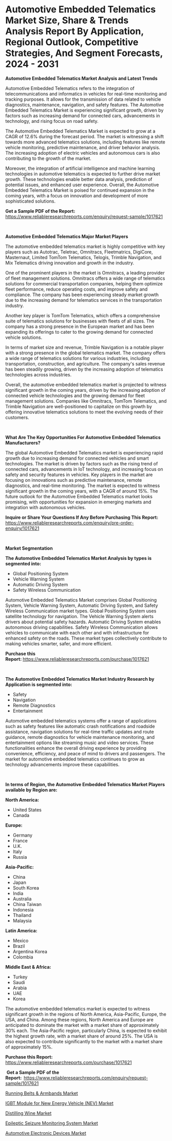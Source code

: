 <p><h1>Automotive Embedded Telematics Market Size, Share & Trends Analysis Report By Application, Regional Outlook, Competitive Strategies, And Segment Forecasts, 2024 - 2031</h1></p><p><strong>Automotive Embedded Telematics Market Analysis and Latest Trends</strong></p>
<p><p>Automotive Embedded Telematics refers to the integration of telecommunications and informatics in vehicles for real-time monitoring and tracking purposes. It allows for the transmission of data related to vehicle diagnostics, maintenance, navigation, and safety features. The Automotive Embedded Telematics Market is experiencing significant growth, driven by factors such as increasing demand for connected cars, advancements in technology, and rising focus on road safety.</p><p>The Automotive Embedded Telematics Market is expected to grow at a CAGR of 12.6% during the forecast period. The market is witnessing a shift towards more advanced telematics solutions, including features like remote vehicle monitoring, predictive maintenance, and driver behavior analysis. The increasing adoption of electric vehicles and autonomous cars is also contributing to the growth of the market.</p><p>Moreover, the integration of artificial intelligence and machine learning technologies in automotive telematics is expected to further drive market growth. These technologies enable better data analysis, prediction of potential issues, and enhanced user experience. Overall, the Automotive Embedded Telematics Market is poised for continued expansion in the coming years, with a focus on innovation and development of more sophisticated solutions.</p></p>
<p><strong>Get a Sample PDF of the Report:&nbsp;</strong> <a href="https://www.reliableresearchreports.com/enquiry/request-sample/1017621">https://www.reliableresearchreports.com/enquiry/request-sample/1017621</a></p>
<p>&nbsp;</p>
<p><strong>Automotive Embedded Telematics Major Market Players</strong></p>
<p><p>The automotive embedded telematics market is highly competitive with key players such as Autotrac, Teletrac, Omnitracs, Fleetmatrics, DigiCore, Masternaut, Limited TomTom Telematics, Telogis, Trimble Navigation, and Mix Telematics driving innovation and growth in the industry.</p><p>One of the prominent players in the market is Omnitracs, a leading provider of fleet management solutions. Omnitracs offers a wide range of telematics solutions for commercial transportation companies, helping them optimize fleet performance, reduce operating costs, and improve safety and compliance. The company has been experiencing steady market growth due to the increasing demand for telematics services in the transportation industry.</p><p>Another key player is TomTom Telematics, which offers a comprehensive suite of telematics solutions for businesses with fleets of all sizes. The company has a strong presence in the European market and has been expanding its offerings to cater to the growing demand for connected vehicle solutions.</p><p>In terms of market size and revenue, Trimble Navigation is a notable player with a strong presence in the global telematics market. The company offers a wide range of telematics solutions for various industries, including transportation, construction, and agriculture. The company's sales revenue has been steadily growing, driven by the increasing adoption of telematics technologies across industries.</p><p>Overall, the automotive embedded telematics market is projected to witness significant growth in the coming years, driven by the increasing adoption of connected vehicle technologies and the growing demand for fleet management solutions. Companies like Omnitracs, TomTom Telematics, and Trimble Navigation are well-positioned to capitalize on this growth by offering innovative telematics solutions to meet the evolving needs of their customers.</p></p>
<p>&nbsp;</p>
<p><strong>What Are The Key Opportunities For Automotive Embedded Telematics Manufacturers?</strong></p>
<p><p>The global Automotive Embedded Telematics market is experiencing rapid growth due to increasing demand for connected vehicles and smart technologies. The market is driven by factors such as the rising trend of connected cars, advancements in IoT technology, and increasing focus on safety and security features in vehicles. Key players in the market are focusing on innovations such as predictive maintenance, remote diagnostics, and real-time monitoring. The market is expected to witness significant growth in the coming years, with a CAGR of around 15%. The future outlook for the Automotive Embedded Telematics market looks promising, with opportunities for expansion in emerging markets and integration with autonomous vehicles.</p></p>
<p><strong>Inquire or Share Your Questions If Any Before Purchasing This Report:</strong> <a href="https://www.reliableresearchreports.com/enquiry/pre-order-enquiry/1017621">https://www.reliableresearchreports.com/enquiry/pre-order-enquiry/1017621</a></p>
<p>&nbsp;</p>
<p><strong>Market Segmentation</strong></p>
<p><strong>The Automotive Embedded Telematics Market Analysis by types is segmented into:</strong></p>
<p><ul><li>Global Positioning System</li><li>Vehicle Warning System</li><li>Automatic Driving System</li><li>Safety Wireless Communication</li></ul></p>
<p><p>Automotive Embedded Telematics Market comprises Global Positioning System, Vehicle Warning System, Automatic Driving System, and Safety Wireless Communication market types. Global Positioning System uses satellite technology for navigation. The Vehicle Warning System alerts drivers about potential safety hazards. Automatic Driving System enables autonomous driving capabilities. Safety Wireless Communication allows vehicles to communicate with each other and with infrastructure for enhanced safety on the roads. These market types collectively contribute to making vehicles smarter, safer, and more efficient.</p></p>
<p><strong>Purchase this Report:&nbsp;</strong><a href="https://www.reliableresearchreports.com/purchase/1017621">https://www.reliableresearchreports.com/purchase/1017621</a></p>
<p>&nbsp;</p>
<p><strong>The Automotive Embedded Telematics Market Industry Research by Application is segmented into:</strong></p>
<p><ul><li>Safety</li><li>Navigation</li><li>Remote Diagnostics</li><li>Entertainment</li></ul></p>
<p><p>Automotive embedded telematics systems offer a range of applications such as safety features like automatic crash notifications and roadside assistance, navigation solutions for real-time traffic updates and route guidance, remote diagnostics for vehicle maintenance monitoring, and entertainment options like streaming music and video services. These functionalities enhance the overall driving experience by providing convenience, efficiency, and peace of mind to drivers and passengers. The market for automotive embedded telematics continues to grow as technology advancements improve these capabilities.</p></p>
<p>&nbsp;</p>
<p><strong>In terms of Region, the Automotive Embedded Telematics Market Players available by Region are:</strong></p>
<p>
    <p> <strong> North America: </strong>
        <ul>
            <li>United States</li>
            <li>Canada</li>
        </ul>
        </p> 
    <p> <strong> Europe: </strong>
        <ul>
            <li>Germany</li>
            <li>France</li>
            <li>U.K.</li>
            <li>Italy</li>
            <li>Russia</li>
        </ul>
        </p> 
    <p> <strong> Asia-Pacific: </strong>
        <ul>
            <li>China</li>
            <li>Japan</li>
            <li>South Korea</li>
            <li>India</li>
            <li>Australia</li>
            <li>China Taiwan</li>
            <li>Indonesia</li>
            <li>Thailand</li>
            <li>Malaysia</li>
        </ul>
        </p> 
    <p> <strong> Latin America: </strong>
        <ul>
            <li>Mexico</li>
            <li>Brazil</li>
            <li>Argentina Korea</li>
            <li>Colombia</li>
        </ul>
        </p> 
    <p> <strong> Middle East & Africa: </strong>
        <ul>
            <li>Turkey</li>
            <li>Saudi</li>
            <li>Arabia</li>
            <li>UAE</li>
            <li>Korea</li>
        </ul>
    </p>
    </p>
<p><p>The automotive embedded telematics market is expected to witness significant growth in the regions of North America, Asia-Pacific, Europe, the USA, and China. Among these regions, North America and Europe are anticipated to dominate the market with a market share of approximately 30% each. The Asia-Pacific region, particularly China, is expected to exhibit the highest growth rate, with a market share of around 25%. The USA is also expected to contribute significantly to the market with a market share of approximately 15%.</p></p>
<p><strong>Purchase this Report: </strong><a href="https://www.reliableresearchreports.com/purchase/1017621">https://www.reliableresearchreports.com/purchase/1017621</a></p>
<p>&nbsp;<strong>Get a Sample PDF of the Report:&nbsp;&nbsp;</strong><a href="https://www.reliableresearchreports.com/enquiry/request-sample/1017621">https://www.reliableresearchreports.com/enquiry/request-sample/1017621</a></p>
<p><strong></strong></p>
<p><p><a href="https://view.publitas.com/reportprime-1/global-running-belts-armbands-market-by-types-applications-and-major-players-with-regional-growth-rate-analysis-and-development-situation-from-2023-to-2030/">Running Belts & Armbands Market</a></p><p><a href="https://flame-sidecar-702.notion.site/IGBT-Module-for-New-Energy-Vehicle-NEV-Market-Size-Reflecting-a-Forecast-Till-2031-Market-By-Type-6e52288beaff4ab3a1fe3ea225936289">IGBT Module for New Energy Vehicle (NEV) Market</a></p><p><a href="https://issuu.com/reportprime-2/docs/distilling-wine-market-size-2030.pptx">Distilling Wine Market</a></p><p><a href="https://issuu.com/reportprime-2/docs/epileptic-seizure-monitoring-system-market-size-20">Epileptic Seizure Monitoring System Market</a></p><p><a href="https://github.com/okotobwrhuteie/Market-Research-Report-List-1/blob/main/automotive-electronic-devices-market.md">Automotive Electronic Devices Market</a></p></p>